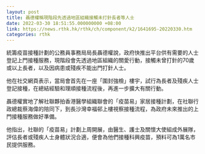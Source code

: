 ```yaml
---
layout: post
title: 聶德權稱現階段先透過地區組織接觸未打針長者等人士
date: 2022-03-30 18:51:55.000000000 +08:00
link: https://news.rthk.hk/rthk/ch/component/k2/1641695-20220330.htm
categories: rthk
---
```


統籌疫苗接種計劃的公務員事務局局長聶德權說，政府快推出平台供有需要的人士登記上門接種服務，現階段會先透過地區組織的關愛行動，接觸未曾打針的70歲或以上長者，以及因病患或殘疾不能出門打針人士。

他在社交網頁表示，當局會首先在一座「圍封強檢」樓宇，試行為長者及殘疾人士登記接種，在總結經驗和理順接種流程後，再進一步擴大有關行動。

聶德權實地了解社聯夥拍香港醫學組織聯會的「疫苗易」家居接種計劃，在社聯行政總裁蔡海偉的陪同下，到長沙灣幸福邨上樓視察接種流程，為政府未來推出的上門接種服務做好準備。

他指出，社聯的「疫苗易」計劃上周開展，由醫生、護士及關懷大使組成外展隊，評估長者或殘疾人士身體狀況合適，便會為他們接種科興疫苗，預料可為1萬名市民提供服務。
